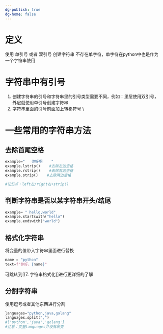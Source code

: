```yaml
---
dg-publish: true
dg-home: false
---
```

# 定义

使用 单引号 或者 双引号 创建字符串
不存在单字符，单字符在python中也是作为一个字符串使用

# 字符串中有引号

1. 创建字符串的引号和字符串里的引号类型需要不同，例如：里层使用双引号，外层就使用单引号创建字符串
2. 字符串里面的引号前面加上转移符号 \

# 一些常用的字符串方法
## 去除首尾空格
```python
example="   你好啊    "
example.lstrip()    #去除左边空格
example.rstrip()    #去除右边空格
example.strip()    #去除两边空格

#记忆点：left左/right右+strip()
```

## 判断字符串是否以某字符串开头/结尾

```python
example= " hello,world"
example.startswith("hello")
example.endswith("world")
```

## 格式化字符串

将变量的值带入字符串里面进行替换
```python
name = "python"
text=f"你好，{name}"
```

可跳转到[[7. 字符串格式化]]进行更详细的了解

## 分割字符串
使用逗号或者其他东西进行分割
```python
languages="python,java,golang"
languages.split(",")
#['python','java','golang']
#注意：变量languages并没有改变
```

